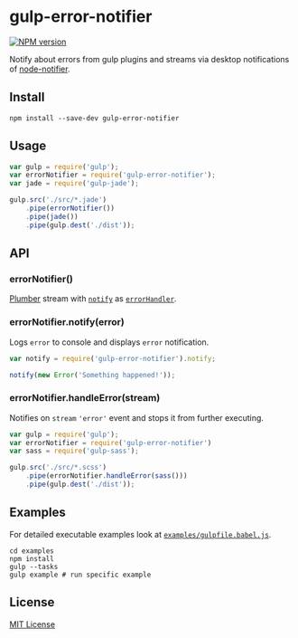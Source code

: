 # gulp-error-notifier
[![NPM version][npm-image]][npm-url]

Notify about errors from gulp plugins and streams via desktop notifications of [node-notifier].

## Install
```shell
npm install --save-dev gulp-error-notifier
```

## Usage
```javascript
var gulp = require('gulp');
var errorNotifier = require('gulp-error-notifier');
var jade = require('gulp-jade');

gulp.src('./src/*.jade')
    .pipe(errorNotifier())
    .pipe(jade())
    .pipe(gulp.dest('./dist'));
```

## API

###  errorNotifier()
[Plumber] stream with [`notify`](#errornotifiernotifyerror) as [`errorHandler`][plumber-handler].

### errorNotifier.notify(error)
Logs `error` to console and displays `error` notification.
```javascript
var notify = require('gulp-error-notifier').notify;

notify(new Error('Something happened!'));
```

### errorNotifier.handleError(stream)
Notifies on `stream` `'error'` event and stops it from further executing.
```javascript
var gulp = require('gulp');
var errorNotifier = require('gulp-error-notifier')
var sass = require('gulp-sass');

gulp.src('./src/*.scss')
    .pipe(errorNotifier.handleError(sass()))
    .pipe(gulp.dest('./dist'));
```
## Examples
For detailed executable examples look at  [`examples/gulpfile.babel.js`][example-gulpfile].
```shell
cd examples
npm install
gulp --tasks
gulp example # run specific example
```

## License
[MIT License](https://en.wikipedia.org/wiki/MIT_License)

[npm-url]: https://npmjs.org/package/gulp-error-notifier
[npm-image]: https://img.shields.io/npm/v/gulp-error-notifier.svg

[node-notifier]: https://github.com/mikaelbr/node-notifier

[plumber]: https://github.com/floatdrop/gulp-plumber
[plumber-handler]: https://github.com/floatdrop/gulp-plumber#optionserrorhandler

[example-gulpfile]: https://github.com/feradjs/gulp-error-notifier/blob/master/examples/gulpfile.babel.js
